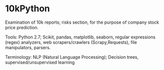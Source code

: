 # 10kPython
Examination of 10k reports; risks section, for the purpose of company stock price prediction.

Tools: Python 2.7; Scikit, pandas, matplotlib, seaborn, regular expressions (regex) analyzers, web scrapers/crawlers (Scrapy,Requests), file manipulators, parsers. 

Terminology: NLP (Natural Language Processing); Decision trees, supervised/unsupervised learning
